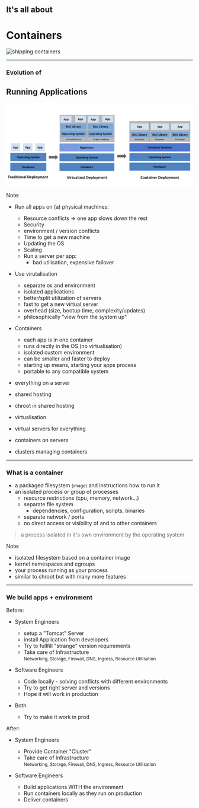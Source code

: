 ## It's all about 
# Containers

![shipping containers](https://media.giphy.com/media/6AFldi5xJQYIo/giphy.gif)

----

### Evolution of
## Running Applications

![server to virtualized to containers](../assets/container-evolution.png)
<!-- .element style="width: 75%;" -->

Note:
* Run all apps on (a) physical machines:
  * Resource conflicts => one app slows down the rest
  * Security
  * environment / version conflicts
  * Time to get a new machine
  * Updating the OS
  * Scaling
  * Run a server per app:
    * bad utilisation, expensive failover
* Use virutalisation
  * separate os and environment
  * isolated applications
  * better/split utilization of servers
  * fast to get a new virtual server
  * overhead (size, bootup time, complexity/updates)
  * philosophically "view from the system up"
* Containers
  * each app is in one container
  * runs directly in the OS (no virtualisation)
  * isolated custom environment
  * can be smaller and faster to deploy
  * starting up means, starting your apps process
  * portable to any compatible system

* everything on a server
* shared hosting
* chroot in shared hosting
* virtualisation
* virtual servers for everything
* containers on servers
* clusters managing containers

----

### What is a container

* a packaged filesystem <small>(image)</small> and instructions how to run it
* an isolated process or group of processes
  * resource restrictions (cpu, memory, network...)
  * separate file system
    * dependencies, configuration, scripts, binaries
  * separate network / ports
  * no direct access or visibility of and to other containers

> a process isolated in it's own environment by the operating system

Note: 
* isolated filesystem based on a container image
* kernel namespaces and cgroups
* your process running as your process
* similar to chroot but with many more features

----

### We build apps + environment

Before:
* System Engineers
  * setup a "Tomcat" Server
  * install Application from developers
  * Try to fullfill "strange" version requirements
  * Take care of Infrastructure <br><small>Networking, Storage, Firewall, DNS, Ingress, Resource Utilisation</small>

* Software Engineers
  * Code locally - solving conflicts with different environments
  * Try to get right server and versions
  * Hope it will work in production

* Both
  * Try to make it work in prod

After:

* System Engineers
  * Provide Container "Cluster"
  * Take care of Infrastructure <br><small>Networking, Storage, Firewall, DNS, Ingress, Resource Utilisation</small>

* Software Engineers
  * Build applications WITH the environment
  * Run containers locally as they run on production
  * Deliver containers
